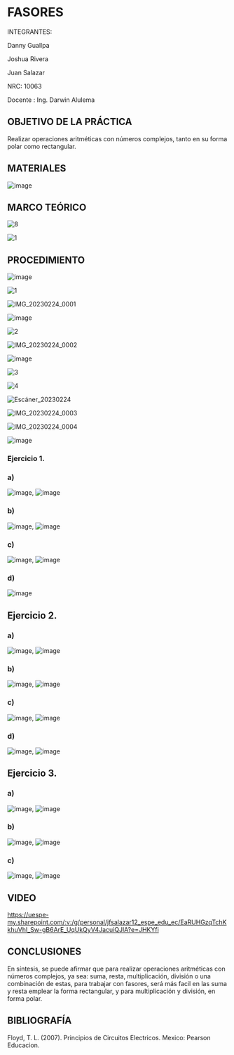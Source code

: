 # FASORES

INTEGRANTES:

Danny Guallpa

Joshua Rivera

Juan Salazar

NRC: 10063

Docente : Ing. Darwin Alulema

## OBJETIVO DE LA PRÁCTICA

Realizar operaciones aritméticas con números complejos, tanto en su forma polar como rectangular.

## MATERIALES

![image](https://user-images.githubusercontent.com/116693260/221188828-d7168fb1-9007-4832-8dfe-a864f391711e.png)

## MARCO TEÓRICO

![8](https://user-images.githubusercontent.com/116693260/221188503-3500db2e-ca17-42e8-a45e-16d5eb0963c4.jpg)

![1](https://user-images.githubusercontent.com/116693260/221186821-a7ec7f41-ba1e-40cf-b413-7a72157b4551.jpg)

## PROCEDIMIENTO

![image](https://user-images.githubusercontent.com/116693260/221189012-d84d8a0e-1898-46c9-8b8d-4326f1dc165b.png)

![1](https://user-images.githubusercontent.com/116693260/221186264-e4fd02b7-b21c-45a1-8b68-b057d1204af2.jpg)

![IMG_20230224_0001](https://user-images.githubusercontent.com/117873786/221199744-99fa34af-b324-4c9e-8722-47a7d5e926e2.jpg)

![image](https://user-images.githubusercontent.com/116693260/221189093-019bf423-1747-40d8-a7d0-31cb82848e88.png)

![2](https://user-images.githubusercontent.com/116693260/221186273-41f7cdbb-6300-44ba-8ed3-fcd94f41462b.jpg)

![IMG_20230224_0002](https://user-images.githubusercontent.com/117873786/221199815-0b4dd714-43f6-48cf-983b-22fc8f544971.jpg)

![image](https://user-images.githubusercontent.com/116693260/221189462-1cc90769-ea4f-486d-b576-cc35e7372e72.png)

![3](https://user-images.githubusercontent.com/116693260/221186275-54932a18-2001-4899-b793-e7c6c489c442.jpg)

![4](https://user-images.githubusercontent.com/116693260/221186282-0872a3e2-997e-43d8-a4c4-d287b4fe390b.jpg)

![Escáner_20230224](https://user-images.githubusercontent.com/116693260/221191396-395cb097-7796-4b2e-8dad-b2b58ac33bbf.jpg)

![IMG_20230224_0003](https://user-images.githubusercontent.com/117873786/221200220-e2de3d89-4b7c-4bd5-bbf3-dc4d0d024d0d.jpg)

![IMG_20230224_0004](https://user-images.githubusercontent.com/117873786/221200230-4c20cc40-49cc-4f07-bd36-b87cf8870f95.jpg)

![image](https://user-images.githubusercontent.com/116693260/221195264-cf50177c-664f-406e-a09d-7710ce663176.png)

### Ejercicio 1.

### a)

![image](https://user-images.githubusercontent.com/116693260/221195529-bd3b7999-b2b3-4ea2-9905-8c241085099d.png), ![image](https://user-images.githubusercontent.com/116693260/221195685-694e09fb-e204-4fa1-be70-98263da2a087.png)

### b)

![image](https://user-images.githubusercontent.com/116693260/221196053-f2f77445-daa0-44b8-8aff-4a07636c5f03.png), ![image](https://user-images.githubusercontent.com/116693260/221196094-bcab27eb-4133-441a-b366-0e7141dad29e.png)

### c)

![image](https://user-images.githubusercontent.com/116693260/221196339-40380f31-923c-4106-b878-c37b635aa5e1.png), ![image](https://user-images.githubusercontent.com/116693260/221196405-fad92bfe-e96d-4081-a575-293fb50816ce.png)

### d)

![image](https://user-images.githubusercontent.com/116693260/221196744-aba9a11d-ce11-4956-ad27-2464527a0031.png)

## Ejercicio 2.

### a)

![image](https://user-images.githubusercontent.com/116693260/221196927-82d6ecab-6e95-449f-929a-49e6073ff6b3.png), ![image](https://user-images.githubusercontent.com/116693260/221197118-6ca43299-e541-4f71-bd73-b525588ba6bb.png)

### b)

![image](https://user-images.githubusercontent.com/116693260/221198311-013f06fe-3308-421e-a72c-4356d29af76f.png), ![image](https://user-images.githubusercontent.com/116693260/221198373-27c98d90-a4f9-4702-88cf-7341f642229b.png)

### c)

![image](https://user-images.githubusercontent.com/116693260/221197647-31c870e8-d372-4822-a3eb-48c9942f1f76.png), ![image](https://user-images.githubusercontent.com/116693260/221197689-1e282915-14b6-4dc3-8d95-434b4502a896.png)

### d)

![image](https://user-images.githubusercontent.com/116693260/221197888-2063d670-ad9c-4137-b1f4-609e8b3be85f.png), ![image](https://user-images.githubusercontent.com/116693260/221197934-cddb7c11-19df-405a-abe4-f2ca62e2c8ae.png)

## Ejercicio 3.

### a)

![image](https://user-images.githubusercontent.com/116693260/221202821-e4578449-5074-4516-b305-cbed22bf0402.png), ![image](https://user-images.githubusercontent.com/116693260/221202867-6bc9de22-2031-4126-be80-a4cf17dd0a85.png)

### b)

![image](https://user-images.githubusercontent.com/116693260/221202417-8931f481-4e82-4ad7-b74e-47f87d60e826.png), ![image](https://user-images.githubusercontent.com/116693260/221202468-16954424-87a5-47ad-b06a-ad0ad2be1b21.png)

### c) 

![image](https://user-images.githubusercontent.com/116693260/221203239-216559e4-0211-477e-880b-ec8a95ca95bc.png), ![image](https://user-images.githubusercontent.com/116693260/221203321-8e5a2697-8690-4af7-a1e4-26eb4fa604b7.png)

## VIDEO 

https://uespe-my.sharepoint.com/:v:/g/personal/jfsalazar12_espe_edu_ec/EaRUHGzqTchKkhuVhI_Sw-gB6ArE_UqUkQyV4JacuiQJlA?e=JHKYfi

## CONCLUSIONES

En síntesis, se puede afirmar que para realizar operaciones aritméticas con números complejos, ya sea: suma, resta, multiplicación, división o una combinación de estas, para trabajar con fasores, será más facil en las suma y resta emplear la forma rectangular, y para multiplicación y división, en forma polar. 

## BIBLIOGRAFÍA

Floyd, T. L. (2007). Principios de Circuitos Electricos. Mexico: Pearson Educacion.
